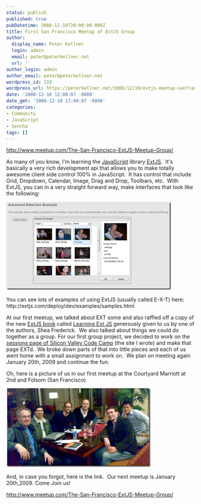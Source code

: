 ```yaml
---
status: publish
published: true
pubDatetime: 2008-12-10T20:00:00.000Z
title: First San Francisco Meetup of ExtJS Group
author:
  display_name: Peter Kellner
  login: admin
  email: peter@peterkellner.net
  url: ''
author_login: admin
author_email: peter@peterkellner.net
wordpress_id: 219
wordpress_url: https://peterkellner.net/2008/12/10/extjs-meetup-sanfrancisco/
date: '2008-12-10 12:08:07 -0800'
date_gmt: '2008-12-10 17:08:07 -0800'
categories:
- Community
- JavaScript
- Sencha
tags: []
---
```

<p><a title="http://www.meetup.com/The-San-Francisco-ExtJS-Meetup-Group/" href="http://www.meetup.com/The-San-Francisco-ExtJS-Meetup-Group/">http://www.meetup.com/The-San-Francisco-ExtJS-Meetup-Group/</a></p>
<p>As many of you know, I'm learning the <a href="https://wiki.mozilla.org/JavaScript:Home_Page">JavaScript</a> library <a href="http://extjs.com/">ExtJS</a>.&#160; It's basically a very rich development api that allows you to make totally awesome client side control 100% in JavaScript.&#160; It has control that include Grid, Dropdown, Calendar, Image, Drag and Drop, Toolbars, etc.&#160; With ExtJS, you can in a very straight forward way, make interfaces that look like the following:</p>
<p><img style="border-right-width: 0px; border-top-width: 0px; border-bottom-width: 0px; border-left-width: 0px" border="0" alt="image" src="/wp/wp-content/uploads/2008/12/image1.png" width="441" height="236" /></p>
<p> <!--more-->
<p>You can see lots of examples of using ExtJS (usually called E-X-T) here:&#160; http://extjs.com/deploy/dev/examples/samples.html</p>
<p>At our first meetup, we talked about EXT some and also raffled off a copy of the new <a href="http://www.amazon.com/exec/obidos/ASIN/1847195148/petkelsblo-20">ExtJS book</a> called <a href="/2008/11/28/extjs-bookreview/">Learning Ext JS</a> generously given to us by one of the authors, Shea Frederick.&#160; We also talked about things we could do together as a group. For our first group project, we decided to work on the <a href="http://web.archive.org/web/20130403032050/http://www.siliconvalley-codecamp.com/Sessions.aspx">sessions page of Silicon Valley Code Camp</a> (the site I wrote) and make that page EXTd.&#160; We broke down parts of that into little pieces and each of us went home with a small assignment to work on.&#160; We plan on meeting again January 20th, 2009 and continue the fun.</p>
<p>Oh, here is a picture of us in our first meetup at the Courtyard Marriott at 2nd and Folsom (San Francisco)</p>
<p><a href="/wp/wp-content/uploads/2008/12/clip_image002.jpg"><img style="border-right-width: 0px; border-top-width: 0px; border-bottom-width: 0px; border-left-width: 0px" border="0" alt="clip_image002" src="/wp/wp-content/uploads/2008/12/clip_image002_thumb.jpg" width="386" height="211" /></a></p>
<p>And, in case you forgot, here is the link.&#160; Our next meetup is January 20th,2009. Come Join us!</p>
<p><a title="http://www.meetup.com/The-San-Francisco-ExtJS-Meetup-Group/" href="http://www.meetup.com/The-San-Francisco-ExtJS-Meetup-Group/">http://www.meetup.com/The-San-Francisco-ExtJS-Meetup-Group/</a></p>
